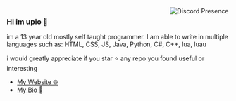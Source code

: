 <a href="https://discord.com/users/1177722124035706931">
  <img src="https://lanyard.cnrad.dev/api/1177722124035706931" align="right" alt="Discord Presence">
</a>

### Hi im upio 👋

im a 13 year old mostly self taught programmer. I am able to write in multiple languages such as: HTML, CSS, JS, Java, Python, C#, C++, lua, luau

i would greatly appreciate if you star ⭐ any repo you found useful or interesting

- [My Website 🌐](https://www.upio.dev)
- [My Bio 📒](https://e-z.bio/upio)
